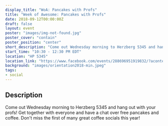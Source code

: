 ```yaml
---
display_title: "WoA: Pancakes with Profs"
title: "Week of Awesome: Pancakes with Profs"
date: 2018-09-12T00:00:00Z
draft: false
layout: event
poster: "images/img-not-found.jpg"
poster_cover: "contain"
poster_position: "center"
short_description: "Come out Wednesday morning to Herzberg 5345 and hang out with your profs!"
start_time: "10:30 - 12:30 PM EDT"
location: "HP 5345"
location_link: "https://www.facebook.com/events/288696951919832/?acontext=%7B%22event_action_history%22%3A[%7B%22surface%22%3A%22page%22%7D]%7D"
background: "images/orientation2018-min.jpeg"
tags:
- social
---
```


## Description

Come out Wednesday morning to Herzberg 5345 and hang out with your profs! Get together with everyone and have a chat over free pancakes and coffee. Don't miss the first of many great coffee socials this year!
